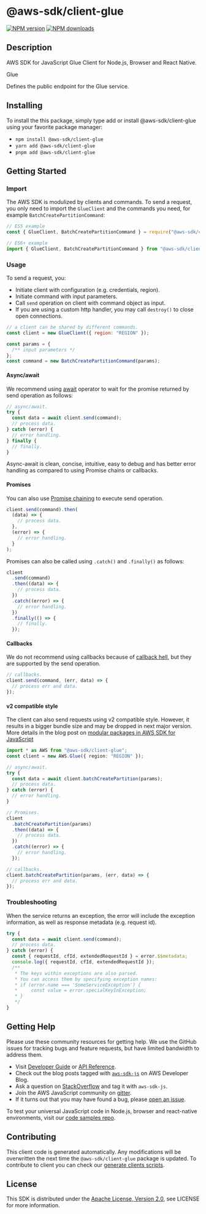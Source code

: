 <!-- generated file, do not edit directly -->

# @aws-sdk/client-glue

[![NPM version](https://img.shields.io/npm/v/@aws-sdk/client-glue/latest.svg)](https://www.npmjs.com/package/@aws-sdk/client-glue)
[![NPM downloads](https://img.shields.io/npm/dm/@aws-sdk/client-glue.svg)](https://www.npmjs.com/package/@aws-sdk/client-glue)

## Description

AWS SDK for JavaScript Glue Client for Node.js, Browser and React Native.

<fullname>Glue</fullname>

<p>Defines the public endpoint for the Glue service.</p>

## Installing

To install the this package, simply type add or install @aws-sdk/client-glue
using your favorite package manager:

- `npm install @aws-sdk/client-glue`
- `yarn add @aws-sdk/client-glue`
- `pnpm add @aws-sdk/client-glue`

## Getting Started

### Import

The AWS SDK is modulized by clients and commands.
To send a request, you only need to import the `GlueClient` and
the commands you need, for example `BatchCreatePartitionCommand`:

```js
// ES5 example
const { GlueClient, BatchCreatePartitionCommand } = require("@aws-sdk/client-glue");
```

```ts
// ES6+ example
import { GlueClient, BatchCreatePartitionCommand } from "@aws-sdk/client-glue";
```

### Usage

To send a request, you:

- Initiate client with configuration (e.g. credentials, region).
- Initiate command with input parameters.
- Call `send` operation on client with command object as input.
- If you are using a custom http handler, you may call `destroy()` to close open connections.

```js
// a client can be shared by different commands.
const client = new GlueClient({ region: "REGION" });

const params = {
  /** input parameters */
};
const command = new BatchCreatePartitionCommand(params);
```

#### Async/await

We recommend using [await](https://developer.mozilla.org/en-US/docs/Web/JavaScript/Reference/Operators/await)
operator to wait for the promise returned by send operation as follows:

```js
// async/await.
try {
  const data = await client.send(command);
  // process data.
} catch (error) {
  // error handling.
} finally {
  // finally.
}
```

Async-await is clean, concise, intuitive, easy to debug and has better error handling
as compared to using Promise chains or callbacks.

#### Promises

You can also use [Promise chaining](https://developer.mozilla.org/en-US/docs/Web/JavaScript/Guide/Using_promises#chaining)
to execute send operation.

```js
client.send(command).then(
  (data) => {
    // process data.
  },
  (error) => {
    // error handling.
  }
);
```

Promises can also be called using `.catch()` and `.finally()` as follows:

```js
client
  .send(command)
  .then((data) => {
    // process data.
  })
  .catch((error) => {
    // error handling.
  })
  .finally(() => {
    // finally.
  });
```

#### Callbacks

We do not recommend using callbacks because of [callback hell](http://callbackhell.com/),
but they are supported by the send operation.

```js
// callbacks.
client.send(command, (err, data) => {
  // process err and data.
});
```

#### v2 compatible style

The client can also send requests using v2 compatible style.
However, it results in a bigger bundle size and may be dropped in next major version. More details in the blog post
on [modular packages in AWS SDK for JavaScript](https://aws.amazon.com/blogs/developer/modular-packages-in-aws-sdk-for-javascript/)

```ts
import * as AWS from "@aws-sdk/client-glue";
const client = new AWS.Glue({ region: "REGION" });

// async/await.
try {
  const data = await client.batchCreatePartition(params);
  // process data.
} catch (error) {
  // error handling.
}

// Promises.
client
  .batchCreatePartition(params)
  .then((data) => {
    // process data.
  })
  .catch((error) => {
    // error handling.
  });

// callbacks.
client.batchCreatePartition(params, (err, data) => {
  // process err and data.
});
```

### Troubleshooting

When the service returns an exception, the error will include the exception information,
as well as response metadata (e.g. request id).

```js
try {
  const data = await client.send(command);
  // process data.
} catch (error) {
  const { requestId, cfId, extendedRequestId } = error.$$metadata;
  console.log({ requestId, cfId, extendedRequestId });
  /**
   * The keys within exceptions are also parsed.
   * You can access them by specifying exception names:
   * if (error.name === 'SomeServiceException') {
   *     const value = error.specialKeyInException;
   * }
   */
}
```

## Getting Help

Please use these community resources for getting help.
We use the GitHub issues for tracking bugs and feature requests, but have limited bandwidth to address them.

- Visit [Developer Guide](https://docs.aws.amazon.com/sdk-for-javascript/v3/developer-guide/welcome.html)
  or [API Reference](https://docs.aws.amazon.com/AWSJavaScriptSDK/v3/latest/index.html).
- Check out the blog posts tagged with [`aws-sdk-js`](https://aws.amazon.com/blogs/developer/tag/aws-sdk-js/)
  on AWS Developer Blog.
- Ask a question on [StackOverflow](https://stackoverflow.com/questions/tagged/aws-sdk-js) and tag it with `aws-sdk-js`.
- Join the AWS JavaScript community on [gitter](https://gitter.im/aws/aws-sdk-js-v3).
- If it turns out that you may have found a bug, please [open an issue](https://github.com/aws/aws-sdk-js-v3/issues/new/choose).

To test your universal JavaScript code in Node.js, browser and react-native environments,
visit our [code samples repo](https://github.com/aws-samples/aws-sdk-js-tests).

## Contributing

This client code is generated automatically. Any modifications will be overwritten the next time the `@aws-sdk/client-glue` package is updated.
To contribute to client you can check our [generate clients scripts](https://github.com/aws/aws-sdk-js-v3/tree/main/scripts/generate-clients).

## License

This SDK is distributed under the
[Apache License, Version 2.0](http://www.apache.org/licenses/LICENSE-2.0),
see LICENSE for more information.
